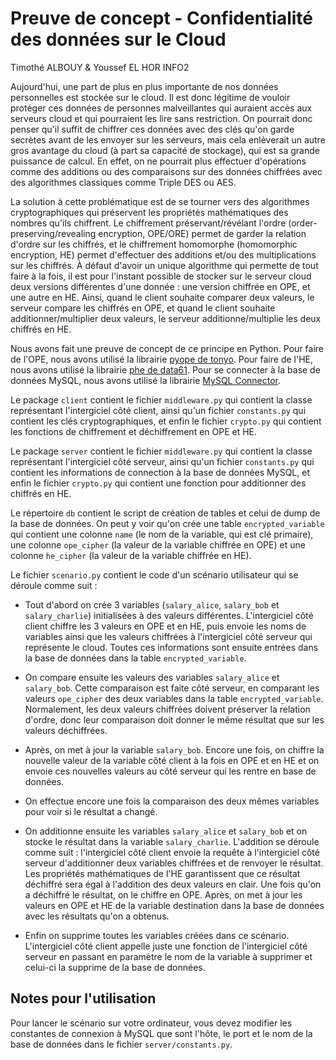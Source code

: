 # Preuve de concept - Confidentialité des données sur le Cloud

Timothé ALBOUY & Youssef EL HOR
INFO2

Aujourd'hui, une part de plus en plus importante de nos données personnelles est stockée sur le cloud. Il est donc légitime de vouloir protéger ces données de personnes malveillantes qui auraient accès aux serveurs cloud et qui pourraient les lire sans restriction. On pourrait donc penser qu'il suffit de chiffrer ces données avec des clés qu'on garde secrètes avant de les envoyer sur les serveurs, mais cela enlèverait un autre gros avantage du cloud (à part sa capacité de stockage), qui est sa grande puissance de calcul. En effet, on ne pourrait plus effectuer d'opérations comme des additions ou des comparaisons sur des données chiffrées avec des algorithmes classiques comme Triple DES ou AES.

La solution à cette problématique est de se tourner vers des algorithmes cryptographiques qui préservent les propriétés mathématiques des nombres qu'ils chiffrent. Le chiffrement préservant/révélant l'ordre (order-preserving/revealing encryption, OPE/ORE) permet de garder la relation d'ordre sur les chiffrés, et le chiffrement homomorphe (homomorphic encryption, HE) permet d'effectuer des additions et/ou des multiplications sur les chiffrés. À défaut d'avoir un unique algorithme qui permette de tout faire à la fois, il est pour l'instant possible de stocker sur le serveur cloud deux versions différentes d'une donnée : une version chiffrée en OPE, et une autre en HE. Ainsi, quand le client souhaite comparer deux valeurs, le serveur compare les chiffrés en OPE, et quand le client souhaite additionner/multiplier deux valeurs, le serveur additionne/multiplie les deux chiffrés en HE.

Nous avons fait une preuve de concept de ce principe en Python. Pour faire de l'OPE, nous avons utilisé la librairie [pyope de tonyo](https://github.com/tonyo/pyope). Pour faire de l'HE, nous avons utilisé la librairie [phe de data61](https://github.com/data61/python-paillier). Pour se connecter à la base de données MySQL, nous avons utilisé la librairie [MySQL Connector](https://github.com/mysql/mysql-connector-python).
 
Le package `client` contient le fichier `middleware.py` qui contient la classe représentant l'intergiciel côté client, ainsi qu'un fichier `constants.py` qui contient les clés cryptographiques, et enfin le fichier `crypto.py` qui contient les fonctions de chiffrement et déchiffrement en OPE et HE.

Le package `server` contient le fichier `middleware.py` qui contient la classe représentant l'intergiciel côté serveur, ainsi qu'un fichier `constants.py` qui contient les informations de connection à la base de données MySQL, et enfin le fichier `crypto.py` qui contient une fonction pour additionner des chiffrés en HE.

Le répertoire `db` contient le script de création de tables et celui de dump de la base de données. On peut y voir qu'on crée une table `encrypted_variable` qui contient une colonne `name` (le nom de la variable, qui est clé primaire), une colonne `ope_cipher` (la valeur de la variable chiffrée en OPE) et une colonne `he_cipher` (la valeur de la variable chiffrée en HE).

Le fichier `scenario.py` contient le code d'un scénario utilisateur qui se déroule comme suit :

- Tout d'abord on crée 3 variables (`salary_alice`, `salary_bob` et `salary_charlie`) initialisées à des valeurs différentes. L'intergiciel côté client chiffre les 3 valeurs en OPE et en HE, puis envoie les noms de variables ainsi que les valeurs chiffrées à l'intergiciel côté serveur qui représente le cloud. Toutes ces informations sont ensuite entrées dans la base de données dans la table `encrypted_variable`.

- On compare ensuite les valeurs des variables `salary_alice` et `salary_bob`. Cette comparaison est faite côté serveur, en comparant les valeurs `ope_cipher` des deux variables dans la table `encrypted_variable`. Normalement, les deux valeurs chiffrées doivent préserver la relation d'ordre, donc leur comparaison doit donner le même résultat que sur les valeurs déchiffrées.

- Après, on met à jour la variable `salary_bob`. Encore une fois, on chiffre la nouvelle valeur de la variable côté client à la fois en OPE et en HE et on envoie ces nouvelles valeurs au côté serveur qui les rentre en base de données.

- On effectue encore une fois la comparaison des deux mêmes variables pour voir si le résultat a changé.

- On additionne ensuite les variables `salary_alice` et `salary_bob` et on stocke le résultat dans la variable `salary_charlie`. L'addition se déroule comme suit : l'intergiciel côté client envoie la requête à l'intergiciel côté serveur d'additionner deux variables chiffrées et de renvoyer le résultat. Les propriétés mathématiques de l'HE garantissent que ce résultat déchiffré sera égal à l'addition des deux valeurs en clair. Une fois qu'on a déchiffré le résultat, on le chiffre en OPE. Après, on met à jour les valeurs en OPE et HE de la variable destination dans la base de données avec les résultats qu'on a obtenus.

- Enfin on supprime toutes les variables créées dans ce scénario. L'intergiciel côté client appelle juste une fonction de l'intergiciel côté serveur en passant en paramètre le nom de la variable à supprimer et celui-ci la supprime de la base de données.

## Notes pour l'utilisation

Pour lancer le scénario sur votre ordinateur, vous devez modifier les constantes de connexion à MySQL que sont l'hôte, le port et le nom de la base de données dans le fichier `server/constants.py`.

